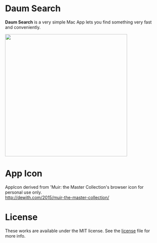 # Daum Search

**Daum Search** is a very simple Mac App lets you find something very fast and conveniently.

<img src="https://raw.githubusercontent.com/likejazz/daum-search-mac-app/master/Screenshot.png" width="400" />

# App Icon

AppIcon derived from 'Muir: the Master Collection's browser icon for personal use only.  
<http://dewith.com/2015/muir-the-master-collection/>

# License

These works are available under the MIT license. See the [license](LICENSE) file for more info.
